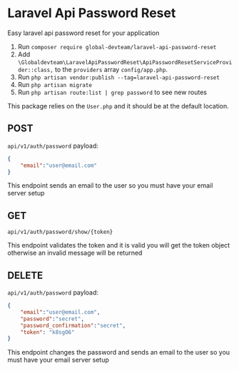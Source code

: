 # Laravel Api Password Reset

Easy laravel api password reset for your application

1. Run `composer require global-devteam/laravel-api-password-reset`
2. Add `\Globaldevteam\LaravelApiPasswordReset\ApiPasswordResetServiceProvider::class,` to the `providers` array  `config/app.php`.
2. Run `php artisan vendor:publish --tag=laravel-api-password-reset`
3. Run `php artisan migrate`
4. Run `php artisan route:list | grep password` to see new routes

This package relies on the `User.php` and it should be at the default location.

## POST
`api/v1/auth/password`
payload:
```JSON
{
	"email":"user@email.com"
}
```
This endpoint sends an email to the user so you must have your email server setup

## GET
`api/v1/auth/password/show/{token}`

This endpoint validates the token and it is valid you will get the token object otherwise an invalid message will be returned

## DELETE
`api/v1/auth/password`
payload:
```JSON
{
	"email":"user@email.com",
	"password":"secret",
	"password_confirmation":"secret",
	"token": "k8sgO6"
}
```
This endpoint changes the password and sends an email to the user so you must have your email server setup
